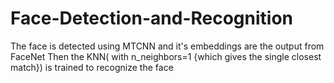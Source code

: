 # Face-Detection-and-Recognition
The face is detected using MTCNN and it's embeddings are the output from FaceNet
Then the KNN( with n_neighbors=1 {which gives the single closest match}) is trained to recognize the face
